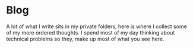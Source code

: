 
# Blog

A lot of what I write sits in my private folders, here is where I collect some of my more ordered thoughts. I spend most of my day thinking about technical problems so they, make up most of what you see here.
